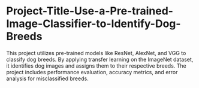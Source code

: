 # Project-Title-Use-a-Pre-trained-Image-Classifier-to-Identify-Dog-Breeds
This project utilizes pre-trained models like ResNet, AlexNet, and VGG to classify dog breeds. By applying transfer learning on the ImageNet dataset, it identifies dog images and assigns them to their respective breeds. The project includes performance evaluation, accuracy metrics, and error analysis for misclassified breeds.
